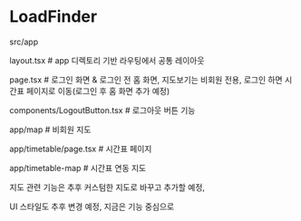 # LoadFinder

src/app 

layout.tsx  # app 디렉토리 기반 라우팅에서 공통 레이아웃

page.tsx   # 로그인 화면 & 로그인 전 홈 화면, 지도보기는 비회원 전용, 로그인 하면 시간표 페이지로 이동(로그인 후 홈 화면 추가 예정)

components/LogoutButton.tsx  # 로그아웃 버튼 기능

app/map  # 비회원 지도 

app/timetable/page.tsx   # 시간표 페이지

app/timetable-map   # 시간표 연동 지도

지도 관련 기능은 추후 커스텀한 지도로 바꾸고 추가할 예정,

UI 스타일도 추후 변경 예정, 지금은 기능 중심으로 